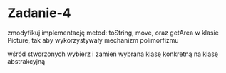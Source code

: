 # Zadanie-4

zmodyfikuj implementację metod: toString, move, oraz getArea w klasie Picture, tak aby wykorzystywały mechanizm polimorfizmu

wśród stworzonych wybierz i zamień wybrana klasę konkretną na klasę abstrakcyjną

